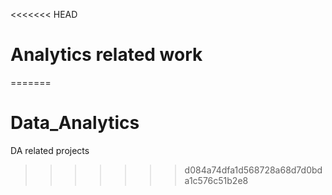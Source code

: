 <<<<<<< HEAD
# Analytics related work

=======
# Data_Analytics
DA related projects
>>>>>>> d084a74dfa1d568728a68d7d0bda1c576c51b2e8
